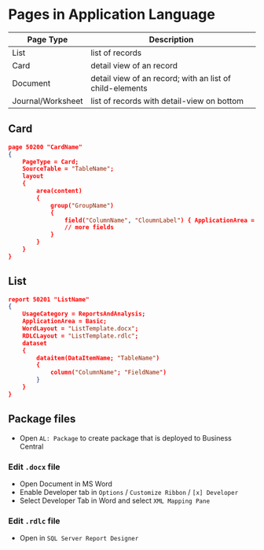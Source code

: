 # Pages in Application Language

| Page Type         | Description                                              |
| ----------------- | -------------------------------------------------------- |
| List              | list of records                                          |
| Card              | detail view of an record                                 |
| Document          | detail view of an record; with an list of child-elements |
| Journal/Worksheet | list of records with detail-view on bottom               |

## Card
```json
page 50200 "CardName"
{
    PageType = Card;
    SourceTable = "TableName";
    layout
    {
        area(content)
        {
            group("GroupName")
            {
                field("ColumnName", "CloumnLabel") { ApplicationArea = "Basic"; }
                // more fields
            }
        }
    }
}
```
## List
```json
report 50201 "ListName"
{
    UsageCategory = ReportsAndAnalysis;
    ApplicationArea = Basic;
    WordLayout = "ListTemplate.docx";
    RDLCLayout = "ListTemplate.rdlc";
    dataset
    {
        dataitem(DataItemName; "TableName")
        {
            column("ColumnName"; "FieldName")
        }
    }
}
```

## Package files
- Open `AL: Package` to create package that is deployed to Business Central

### Edit `.docx` file
- Open Document in MS Word
- Enable Developer tab in `Options` / `Customize Ribbon` / `[x] Developer`
- Select Developer Tab in Word and select `XML Mapping Pane`

### Edit `.rdlc` file
- Open in `SQL Server Report Designer`

